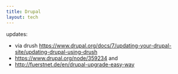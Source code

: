 ```yaml
---
title: Drupal
layout: tech
---
```


updates:

* via drush https://www.drupal.org/docs/7/updating-your-drupal-site/updating-drupal-using-drush
* https://www.drupal.org/node/359234 and
* http://fuerstnet.de/en/drupal-upgrade-easy-way
